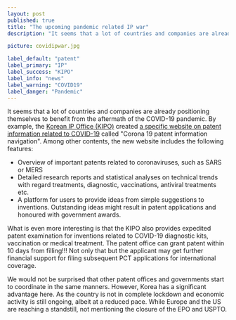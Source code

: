 ```yaml
---
layout: post
published: true
title: "The upcoming pandemic related IP war"
description: "It seems that a lot of countries and companies are already positioning themselves to benefit from the aftermath of the COVID-19 pandemic."

picture: covidipwar.jpg

label_default: "patent" 
label_primary: "IP"
label_success: "KIPO"
label_info: "news"
label_warning: "COVID19"
label_danger: "Pandemic"
---
```

<!-- Main Container -->

It seems that a lot of countries and companies are already positioning themselves to benefit from the aftermath of the COVID-19 pandemic. 
By example, the [Korean IP Office (KIPO)](https://kipo.go.kr/kpo/MainApp) created [a specific website on patent information related to COVID-19](https://kipo.go.kr/ncov/index.html) called "Corona 19 patent information navigation". Among other contents, the new website includes the following features:
* Overview of important patents related to coronaviruses, such as SARS or MERS
* Detailed research reports and statistical analyses on technical trends with regard treatments, diagnostic, vaccinations, antiviral treatments etc.
* A platform for users to provide ideas from simple suggestions to inventions. Outstanding ideas might result in patent applications and honoured with government awards.

What is even more interesting is that the KIPO also provides expedited patent examination for inventions related to COVID-19 diagnostic kits, vaccination or medical treatment.
The patent office can grant patent within 10 days from filling!!! Not only that but the applicant may get further financial support for filing subsequent PCT applications for international coverage. 

We would not be surprised that other patent offices and governments start to coordinate in the same manners. However, Korea has a significant advantage here. As the country is not in complete lockdown and economic activity is still ongoing, albeit at a reduced pace. While Europe and the US are reaching a standstill, not mentioning the closure of the EPO and USPTO.  


<!--End Main Container -->
